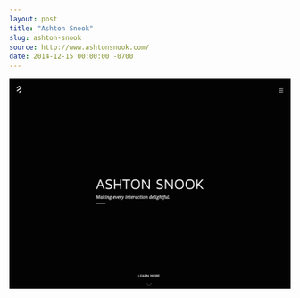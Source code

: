 ```yaml
---
layout: post
title: "Ashton Snook"
slug: ashton-snook
source: http://www.ashtonsnook.com/
date: 2014-12-15 00:00:00 -0700
---
```


<img src="/assets/img/screenshots/ashton-snook.jpg">

